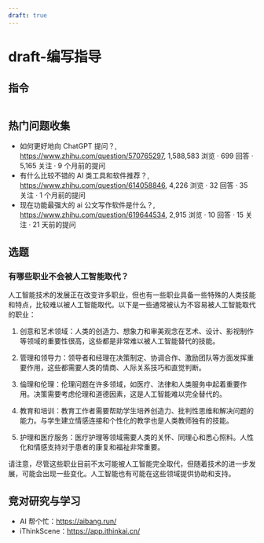 ```yaml
---
draft: true
---
```


# draft-编写指导

## 指令

```

```

## 热门问题收集

- 如何更好地向 ChatGPT 提问？, https://www.zhihu.com/question/570765297, 1,588,583 浏览 · 699 回答 · 5,165 关注 · 9 个月前的提问
- 有什么比较不错的 AI 类工具和软件推荐？, https://www.zhihu.com/question/614058846, 4,226 浏览 · 32 回答 · 35 关注 · 1 个月前的提问
- 现在功能最强大的 ai 公文写作软件是什么？, https://www.zhihu.com/question/619644534, 2,915 浏览 · 10 回答 · 15 关注 · 21 天前的提问

## 选题

### 有哪些职业不会被人工智能取代？

人工智能技术的发展正在改变许多职业，但也有一些职业具备一些特殊的人类技能和特点，比较难以被人工智能取代。以下是一些通常被认为不容易被人工智能取代的职业：

1. 创意和艺术领域：人类的创造力、想象力和审美观念在艺术、设计、影视制作等领域的重要性很高，这些都是非常难以被人工智能替代的技能。

2. 管理和领导力：领导者和经理在决策制定、协调合作、激励团队等方面发挥重要作用，这些都需要人类的情商、人际关系技巧和直觉判断。

3. 倫理和伦理：伦理问题在许多领域，如医疗、法律和人类服务中起着重要作用。决策需要考虑伦理和道德因素，这是人工智能难以完全替代的。

4. 教育和培训：教育工作者需要帮助学生培养创造力、批判性思维和解决问题的能力。与学生建立情感连接和个性化的教学也是人类教师独有的技能。

5. 护理和医疗服务：医疗护理等领域需要人类的关怀、同理心和悉心照料。人性化和情感支持对于患者的康复和福祉非常重要。

请注意，尽管这些职业目前不太可能被人工智能完全取代，但随着技术的进一步发展，可能会出现一些变化。人工智能也有可能在这些领域提供协助和支持。

## 竞对研究与学习

- AI 帮个忙：https://aibang.run/
- iThinkScene：https://app.ithinkai.cn/
